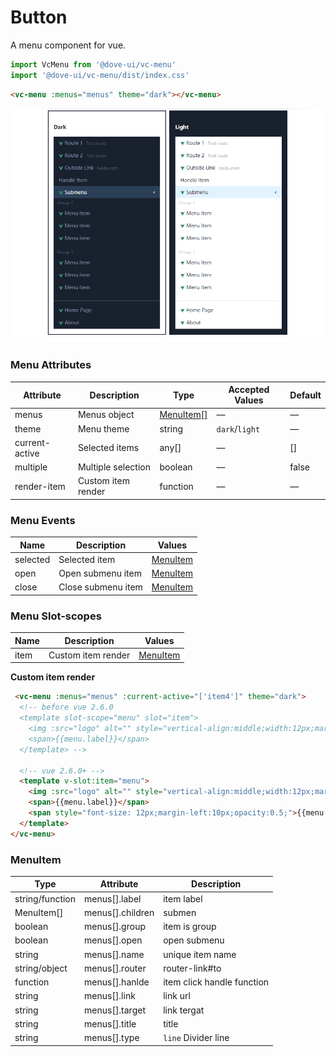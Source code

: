 # Button

A menu component for vue.

```js
import VcMenu from '@dove-ui/vc-menu'
import '@dove-ui/vc-menu/dist/index.css'
```

```html
<vc-menu :menus="menus" theme="dark"></vc-menu>
```

![](screenshot.png)

### Menu Attributes

| Attribute      | Description        | Type                    | Accepted Values | Default |
|----------------|--------------------|-------------------------|-----------------|---------|
| menus          | Menus object       | [MenuItem[]](#MenuItem) | —               | —       |
| theme          | Menu theme         | string                  | `dark`/`light`  | —       |
| current-active | Selected items     | any[]                   | —               | []      |
| multiple       | Multiple selection | boolean                 | —               | false   |
| render-item    | Custom item render | function                | —               | —       |

### Menu Events

| Name     | Description        | Values                |
|----------|--------------------|-----------------------|
| selected | Selected item      | [MenuItem](#MenuItem) |
| open     | Open submenu item  | [MenuItem](#MenuItem) |
| close    | Close submenu item | [MenuItem](#MenuItem) |

### Menu Slot-scopes

| Name | Description        | Values                |
|------|--------------------|-----------------------|
| item | Custom item render | [MenuItem](#MenuItem) |

**Custom item render**

```html
 <vc-menu :menus="menus" :current-active="['item4']" theme="dark">
  <!-- before vue 2.6.0
  <template slot-scope="menu" slot="item">
    <img :src="logo" alt="" style="vertical-align:middle;width:12px;margin-right:5px;">
    <span>{{menu.label}}</span>
  </template> -->

  <!-- vue 2.6.0+ -->
  <template v-slot:item="menu">
    <img :src="logo" alt="" style="vertical-align:middle;width:12px;margin-right:5px;">
    <span>{{menu.label}}</span>
    <span style="font-size: 12px;margin-left:10px;opacity:0.5;">{{menu.description}}</span>
  </template>
</vc-menu>
```

### MenuItem

| Type            | Attribute        | Description                |
|-----------------|------------------|----------------------------|
| string/function | menus[].label    | item label                 |
| MenuItem[]      | menus[].children | submen                     |
| boolean         | menus[].group    | item is group              |
| boolean         | menus[].open     | open submenu               |
| string          | menus[].name     | unique item name           |
| string/object   | menus[].router   | router-link#to             |
| function        | menus[].hanlde   | item click handle function |
| string          | menus[].link     | link url                   |
| string          | menus[].target   | link tergat                |
| string          | menus[].title    | title                      |
| string          | menus[].type     | `line` Divider line        |


